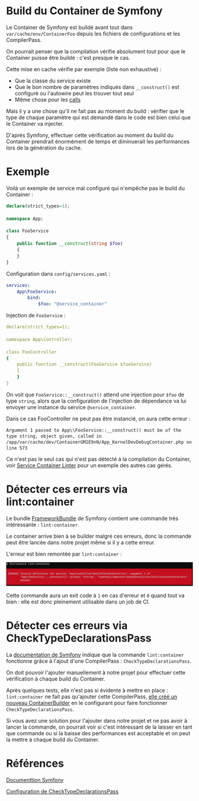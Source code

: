 # Build du Container de Symfony

Le Container de Symfony est buildé avant tout dans `var/cache/env/ContainerFoo` depuis les fichiers de configurations et les CompilerPass.

On pourrait penser que la compilation vérifie absolument tout pour que le Container puisse être buildé : c'est presque le cas.

Cette mise en cache vérifie par exemple (liste non exhaustive) :
 * Que la classe du service existe
 * Que le bon nombre de paramètres indiqués dans `__construct()` est configuré ou l'autowire peut les trouver tout seul
 * Même chose pour les [calls](https://symfony.com/doc/current/service_container/calls.html)

Mais il y a une chose qu'il ne fait pas au moment du build : vérifier que le type de chaque paramètre qui est demandé dans le code est bien celui que le Container va injecter.

D'après Symfony, effectuer cette vérification au moment du build du Container prendrait énormément de temps et diminuerait les performances lors de la génération du cache.

# Exemple

Voilà un exemple de service mal configuré qui n'empêche pas le build du Container :
```php
declare(strict_types=1);

namespace App;

class FooService
{
    public function __construct(string $foo)
    {
    }
}
```

Configuration dans `config/services.yaml` :
```yaml
services:
    App\FooService:
        bind:
            $foo: "@service_container"

```

Injection de `FooService` :
```yaml
declare(strict_types=1);

namespace App\Controller;

class FooController
{
    public function __construct(FooService $fooService)
    {
    }
}
```

On voit que `FooService::__construct()` attend une injection pour `$foo` de type `string`,
alors que la configuration de l'injection de dépendance va lui envoyer une instance du service `@service_container`.

Dans ce cas FooController ne peut pas être instancié, on aura cette erreur :
```
Argument 1 passed to App\\FooService::__construct() must be of the type string, object given, called in /app/var/cache/dev/ContainerGM2E9nN/App_KernelDevDebugContainer.php on line 573
```

Ce n'est pas le seul cas qui n'est pas détecté à la compilation du Container,
voir [Service Container Linter](https://symfony.com/blog/new-in-symfony-4-4-service-container-linter) 
pour un exemple des autres cas gérés.

# Détecter ces erreurs via lint:container

Le bundle [FrameworkBundle](https://github.com/symfony/framework-bundle) de Symfony contient une commande très intéressante : `lint:container`.

Le container arrive bien à se builder malgré ces erreurs, donc la commande peut être lancée dans notre projet même si il y a cette erreur.

L'erreur est bien remontée par `lint:container` :

![Definition error](images/lint-container/definition-error.png)

Cette commande aura un exit code à `1` en cas d'erreur et `0` quand tout va bien : elle est donc pleinement utilisable dans un job de CI.

# Détecter ces erreurs via CheckTypeDeclarationsPass

La [documentation de Symfony](https://symfony.com/blog/new-in-symfony-4-4-service-container-linter) indique que la commande `lint:container` fonctionne grâce à l'ajout d'une CompilerPass : `CheckTypeDeclarationsPass`.

On doit pouvoir l'ajouter manuellement à notre projet pour effectuer cette vérification à chaque build du Container.

Après quelques tests, elle n'est pas si évidente à mettre en place : 
`lint:container` ne fait pas qu'ajouter cette CompilerPass, 
[elle créé un nouveau ContainerBuilder](https://github.com/symfony/framework-bundle/blob/v5.2.0/Command/ContainerLintCommand.php#L125) 
en le configurant pour faire fonctionner `CheckTypeDeclarationsPass`.

Si vous avez une solution pour l'ajouter dans notre projet et ne pas avoir à lancer la commande, 
on pourrait voir si c'est intéressant de la laisser en tant que commande
ou si la baisse des performances est acceptable et on peut la mettre à chaque build du Container.

# Références

[Documenttion Symfony](https://symfony.com/blog/new-in-symfony-4-4-service-container-linter)

[Configuration de CheckTypeDeclarationsPass](https://github.com/symfony/framework-bundle/blob/v5.2.0/Command/ContainerLintCommand.php#L125)
